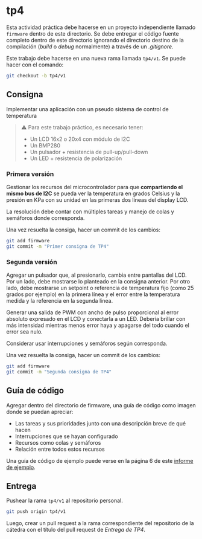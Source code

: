 # tp4

Esta actividad práctica debe hacerse en un proyecto independiente llamado `firmware` dentro de este directorio. Se debe entregar el código fuente completo dentro de este directorio ignorando el directorio destino de la compilación (_build_ o _debug_ normalmente) a través de un _.gitignore_.

Este trabajo debe hacerse en una nueva rama llamada `tp4/v1`. Se puede hacer con el comando:

```bash
git checkout -b tp4/v1
```

## Consigna

Implementar una aplicación con un pseudo sistema de control de temperatura

> :warning: Para este trabajo práctico, es necesario tener:
> * Un LCD 16x2 o 20x4 con módulo de I2C
> * Un BMP280
> * Un pulsador + resistencia de pull-up/pull-down
> * Un LED + resistencia de polarización

### Primera versión

Gestionar los recursos del microcontrolador para que **compartiendo el mismo bus de I2C** se pueda ver la temperatura en grados Celsius y la presión en KPa con su unidad en las primeras dos líneas del display LCD. 

La resolución debe contar con múltiples tareas y manejo de colas y semáforos donde corresponda.

Una vez resuelta la consiga, hacer un commit de los cambios:

```bash
git add firmware
git commit -m "Primer consigna de TP4"
```

### Segunda versión

Agregar un pulsador que, al presionarlo, cambia entre pantallas del LCD. Por un lado, debe mostrarse lo planteado en la consigna anterior. Por otro lado, debe mostrarse un setpoint o referencia de temperatura fijo (como 25 grados por ejemplo) en la primera línea y el error entre la temperatura medida y la referencia en la segunda linea.

Generar una salida de PWM con ancho de pulso proporcional al error absoluto expresado en el LCD y conectarla a un LED. Debería brillar con más intensidad mientras menos error haya y apagarse del todo cuando el error sea nulo.

Considerar usar interrupciones y semáforos según corresponda.

Una vez resuelta la consiga, hacer un commit de los cambios:

```bash
git add firmware
git commit -m "Segunda consigna de TP4"
```

## Guía de código

Agregar dentro del directorio de firmware, una guía de código como imagen donde se puedan apreciar:

* Las tareas y sus prioridades junto con una descripción breve de qué hacen
* Interrupciones que se hayan configurado
* Recursos como colas y semáforos
* Relación entre todos estos recursos

Una guía de código de ejemplo puede verse en la página 6 de este [informe de ejemplo](/5_docs/info_catedra/td3_informe_ejemplo.pdf).

## Entrega

Pushear la rama `tp4/v1` al repositorio personal.

```bash
git push origin tp4/v1
```

Luego, crear un pull request a la rama correspondiente del repositorio de la cátedra con el título del pull request de _Entrega de TP4_.
